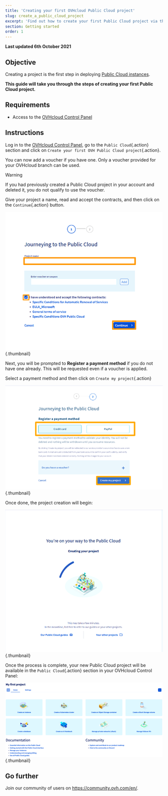 ```yaml
---
title: 'Creating your first OVHcloud Public Cloud project'
slug: create_a_public_cloud_project
excerpt: 'Find out how to create your first Public Cloud project via the OVHcloud Control Panel'
section: Getting started
order: 1
---
```


**Last updated 6th October 2021**

## Objective

Creating a project is the first step in deploying [Public Cloud instances](https://www.ovhcloud.com/en-sg/public-cloud/).

**This guide will take you through the steps of creating your first Public Cloud project.**

## Requirements

- Access to the [OVHcloud Control Panel](https://ca.ovh.com/auth/?action=gotomanager&from=https://www.ovh.com/sg/&ovhSubsidiary=sg)

## Instructions

Log in to the [OVHcloud Control Panel](https://ca.ovh.com/auth/?action=gotomanager&from=https://www.ovh.com/sg/&ovhSubsidiary=sg), go to the `Public Cloud`{.action} section and click on `Create your first OVH Public Cloud project`{.action}.

You can now add a voucher if you have one. Only a voucher provided for your OVHcloud branch can be used.

> [!warning]
> If you had previously created a Public Cloud project in your account and deleted it, you do not qualify to use the voucher.
>

Give your project a name, read and accept the contracts, and then click on the `Continue`{.action} button.

![name project](images/confirmvoucher.png){.thumbnail}

Next, you will be prompted to **Register a payment method** if you do not have one already. This will be requested even if a voucher is applied.

Select a payment method and then click on `Create my project`{.action}

![add card](images/pci-project-03b_2020.png){.thumbnail}

Once done, the project creation will begin:

![creating project](images/creatingproject.png){.thumbnail}

Once the process is complete, your new Public Cloud project will be available in the `Public Cloud`{.action} section in your OVHcloud Control Panel:

![new project created](images/newprojectcreated.png){.thumbnail}

## Go further

Join our community of users on <https://community.ovh.com/en/>.

